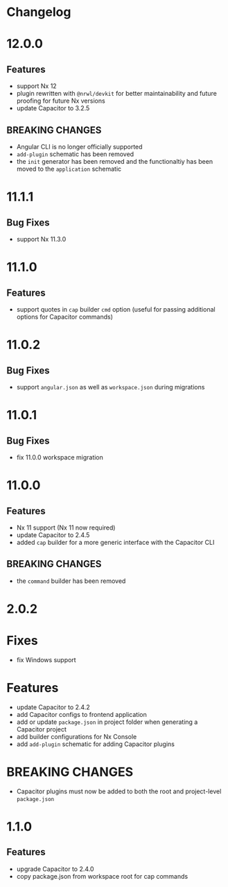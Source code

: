 # Changelog

# 12.0.0

## Features

- support Nx 12
- plugin rewritten with `@nrwl/devkit` for better maintainability and future proofing for future Nx versions
- update Capacitor to 3.2.5

## BREAKING CHANGES

- Angular CLI is no longer officially supported
- `add-plugin` schematic has been removed
- the `init` generator has been removed and the functionaltiy has been moved to the `application` schematic

# 11.1.1

## Bug Fixes

- support Nx 11.3.0

# 11.1.0

## Features

- support quotes in `cap` builder `cmd` option (useful for passing additional options for Capacitor commands)

# 11.0.2

## Bug Fixes

- support `angular.json` as well as `workspace.json` during migrations

# 11.0.1

## Bug Fixes

- fix 11.0.0 workspace migration

# 11.0.0

## Features

- Nx 11 support (Nx 11 now required)
- update Capacitor to 2.4.5
- added `cap` builder for a more generic interface with the Capacitor CLI

## BREAKING CHANGES

- the `command` builder has been removed

# 2.0.2

# Fixes

- fix Windows support

# Features

- update Capacitor to 2.4.2
- add Capacitor configs to frontend application
- add or update `package.json` in project folder when generating a Capacitor project
- add builder configurations for Nx Console
- add `add-plugin` schematic for adding Capacitor plugins

# BREAKING CHANGES

- Capacitor plugins must now be added to both the root and project-level `package.json`

# 1.1.0

## Features

- upgrade Capacitor to 2.4.0
- copy package.json from workspace root for cap commands
